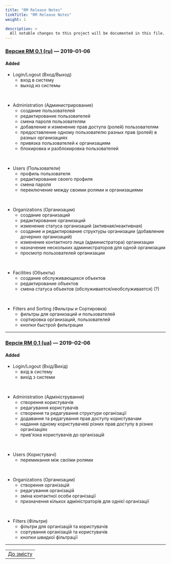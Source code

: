 ```yaml
---
title: "RM Release Notes"
linkTitle: "RM Release Notes"
weight: 1

description: >
  All notable changes to this project will be documented in this file.
---
```


### [Версия RM 0.1 (ru)] &mdash; 2019-01-06
#### Added

- Login/Logout (Вход/Выход)
  - вход в систему
  - выход из системы

<br/>

- Administration (Администрирование)
  - создание пользователей
  - редактирование пользователей
  - смена пароля пользователям
  - добавление и изменение прав доступа (ролей) пользователям
  - предоставление одному пользователю разных прав (ролей) в разных организациях
  - привязка пользователей к организациям
  - блокировка и разблокировка пользователей

<br/>

- Users (Пользователи)
  - профиль пользователя
  - редактирование своего профиля
  - смена пароля
  - переключение между своими ролями и организациями

<br/>

- Organizations (Организации)
  - создание организаций
  - редактирование организаций
  - изменение статуса организаций (активная/неактивная)
  - создание и редактирование структуры организации (добавление дочерних организаций)
  - изменение контактного лица (администратора) организации
  - назначение нескольких администраторов для одной организации
  - просмотр пользователей организации

<br/>

- Facilities (Объекты)
  - создание обслуживающихся объектов
  - редактирование объектов
  - смена статуса объектов (обслуживается/необслуживается) (?)

<br/>

- Filters and Sorting (Фильтры и Сортировка)
  - фильтры для организаций и пользователей
  - сортировка организаций, пользователей
  - кнопки быстрой фильтрации

___

### [Версія RM 0.1 (ua)] &mdash; 2019-02-06
#### Added

- Login/Logout (Вхід/Вихід)
  - вхід в систему
  - вихід з системи

<br/>

- Administration (Адміністрування)
  - створення користувачів
  - редагування користувачів
  - створення та редагування структури організації
  - додавання та редагування прав доступу користувачам
  - надання одному користувачеві різних прав доступу в різних організаціях
  - прив'язка користувачів до організацій

<br/>

- Users (Користувачі)
  - перемикання між своїми ролями

<br/>

- Organizations (Организации)
  - створення організацій
  - редагування організацій
  - зміна контактної особи організації
  - призначення кількох адміністраторів для однієї організації

<br/>

- Filters (Фільтри)
  - фільтри для організацій та користувачів
  - сортування організацій та користувачів
  - кнопки швидкої фільтрації
___
| |
|-|
| [До змісту](/docs/toc/) |

[Версия RM 0.1 (ru)]: https://gitlab.rmsoft.io/rm-soft/rm-api/commits/release-0.1
[Версія RM 0.1 (ua)]: https://gitlab.rmsoft.io/rm-soft/rm-api/commits/release-0.1
